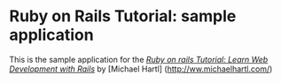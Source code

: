 # Ruby on Rails Tutorial: sample application

This is the sample application for the
[*Ruby on rails Tutorial:
Learn Web Development with Rails*](http://railstutorial.org)
by [Michael Hartl] (http://ww.michaelhartl.com/)
